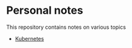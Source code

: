 # Personal notes
This repository contains notes on various topics


* [Kubernetes](https://github.com/runeanielsen/notes/tree/master/kubernetes/kubernetes.md)
